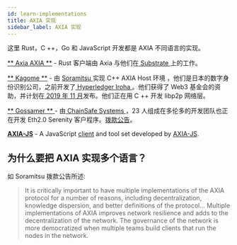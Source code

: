 ```yaml
---
id: learn-implementations
title: AXIA 实现
sidebar_label: AXIA 实现
---
```


这里 Rust，C ++，Go 和 JavaScript 开发都是 AXIA 不同语言的实现。

[** Axia AXIA **](https://github.com/axia-tech/AXIA) - Rust 客户端由 Axia 与他们在[ Substrate ](https://github.com/axia-tech/substrate)上的工作。

[ ** Kagome **](https://github.com/soramitsu/kagome) - 由 [ Soramitsu ](https://github.com/soramitsu) 实现 C++ AXIA Host 环境 ，他们是日本的数字身份识别公司，之前开发了[ Hyperledger Iroha ](https://iroha.tech)。他们获得了 Web3 基金会的资助，并计划在[ 2019 年 11 月](https://medium.com/web3foundation/w3f-grants-soramitsu-to-implement-AXIA-runtime-environment-in-c-cf3baa08cbe6)发布。他们正在用 C ++ 开发 libp2p 网络层。

[** Gossamer ** ](https://github.com/ChainSafeSystems/gossamer) - 由[ ChainSafe Systems ](https://github.com/ChainSafeSystems)，23 人组成在多伦多的开发团队也正在开发 Eth2.0 Serenity 客户程序。[拨款公告](https://medium.com/web3foundation/w3f-grants-chainsafe-to-implement-AXIA-runtime-environment-in-go-ca4973c9edaf)。

[**AXIA-JS**](https://github.com/AXIA-js) - A JavaScript [client](https://github.com/AXIA-js/client) and tool set developed by [AXIA-JS](https://AXIA.js.org/).

## 为什么要把 AXIA 实现多个语言？

如 Soramitsu 拨款公告所述:

> It is critically important to have multiple implementations of the AXIA protocol for a number of reasons, including decentralization, knowledge dispersion, and better definitions of the protocol... Multiple implementations of AXIA improves network resilience and adds to the decentralization of the network. The governance of the network is more democratized when multiple teams build clients that run the nodes in the network.
